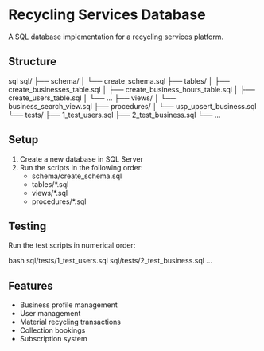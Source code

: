 # Recycling Services Database

A SQL database implementation for a recycling services platform.

## Structure 

sql
sql/
├── schema/
│ └── create_schema.sql
├── tables/
│ ├── create_businesses_table.sql
│ ├── create_business_hours_table.sql
│ ├── create_users_table.sql
│ └── ...
├── views/
│ └── business_search_view.sql
├── procedures/
│ └── usp_upsert_business.sql
└── tests/
├── 1_test_users.sql
├── 2_test_business.sql
└── ...


## Setup

1. Create a new database in SQL Server
2. Run the scripts in the following order:
   - schema/create_schema.sql
   - tables/*.sql
   - views/*.sql
   - procedures/*.sql

## Testing

Run the test scripts in numerical order:

bash
sql/tests/1_test_users.sql
sql/tests/2_test_business.sql
...


## Features

- Business profile management
- User management
- Material recycling transactions
- Collection bookings
- Subscription system

